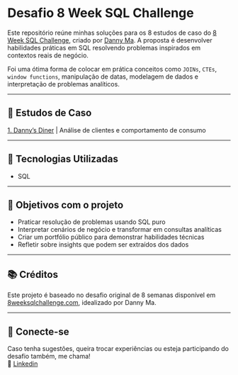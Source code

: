 # Desafio 8 Week SQL Challenge

Este repositório reúne minhas soluções para os 8 estudos de caso do [8 Week SQL Challenge](https://8weeksqlchallenge.com/), criado por [Danny Ma](https://twitter.com/datawithdanny). A proposta é desenvolver habilidades práticas em SQL resolvendo problemas inspirados em contextos reais de negócio.

Foi uma ótima forma de colocar em prática conceitos como `JOINs`, `CTEs`, `window functions`, manipulação de datas, modelagem de dados e interpretação de problemas analíticos.

---

## 📁 Estudos de Caso

[1. Danny’s Diner](https://github.com/julianalopesp/8-week-sql-challenge/tree/main/case%20study%20%231%20-%20danny's%20diner) | Análise de clientes e comportamento de consumo

---

## 🧰 Tecnologias Utilizadas

- SQL 

---

## 🎯 Objetivos com o projeto

- Praticar resolução de problemas usando SQL puro
- Interpretar cenários de negócio e transformar em consultas analíticas
- Criar um portfólio público para demonstrar habilidades técnicas
- Refletir sobre insights que podem ser extraídos dos dados

---

## 📚 Créditos

Este projeto é baseado no desafio original de 8 semanas disponível em [8weeksqlchallenge.com](https://8weeksqlchallenge.com/), idealizado por Danny Ma.

---

## 🤝 Conecte-se

Caso tenha sugestões, queira trocar experiências ou esteja participando do desafio também, me chama!  
💼 [Linkedin](https://www.linkedin.com/in/julianalopesp)

